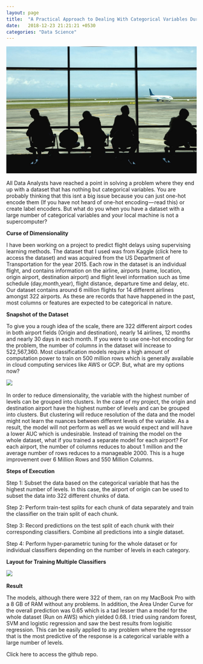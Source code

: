 ```yaml
---
layout: page
title:  "A Practical Approach to Dealing With Categorical Variables During Modelling"
date:   2018-12-23 21:21:21 +0530
categories: "Data Science"
---
```



<!--<img src="{{ '/assets/img/1*dmh91HqnhxnMtF3tt2Z32A.jpeg' | prepend: site.baseurl }}" id="about-img" width="1024" height="1024">-->

![Image of Yaktocat](https://github.com/rakeshravidata/Pudhina/blob/gh-pages/assets/img/1*dmh91HqnhxnMtF3tt2Z32A.jpeg)

<p>All Data Analysts have reached a point in solving a problem where they end up with a dataset that has nothing but categorical variables. You are probably thinking that this isnt a big issue because you can just one-hot encode them (If you have not heard of one-hot encoding — read this) or create label encoders. But what do you when you have a dataset with a large number of categorical variables and your local machine is not a supercomputer?</p>
  
**Curse of Dimensionality**

<p>I have been working on a project to predict flight delays using supervising learning methods. The dataset that I used was from Kaggle (click here to access the dataset) and was acquired from the US Department of Transportation for the year 2015. Each row in the dataset is an individual flight, and contains information on the airline, airports (name, location, origin airport, destination airport) and flight level information such as time schedule (day,month,year), flight distance, departure time and delay, etc. Our dataset contains around 6 million flights for 14 different airlines amongst 322 airports. As these are records that have happened in the past, most columns or features are expected to be categorical in nature.</p>

**Snapshot of the Dataset**

<p>To give you a rough idea of the scale, there are 322 different airport codes in both airport fields (Origin and destination), nearly 14 airlines, 12 months and nearly 30 days in each month. If you were to use one-hot encoding for the problem, the number of columns in the dataset will increase to 522,567,360. Most classification models require a high amount of computation power to train on 500 million rows which is generally available in cloud computing services like AWS or GCP.
But, what are my options now?</p>

<img src="{{ '/assets/img/1*shu_QNp6umKtZvKX80tblQ.png' | prepend: site.baseurl }}" id="about-img">
  
<p>In order to reduce dimensionality, the variable with the highest number of levels can be grouped into clusters. In the case of my project, the origin and destination airport have the highest number of levels and can be grouped into clusters. But clustering will reduce resolution of the data and the model might not learn the nuances between different levels of the variable. As a result, the model will not perform as well as we would expect and will have a lower AUC which is undesirable.
Instead of training the model on the whole dataset, what if you trained a separate model for each airport? For each airport, the number of columns reduces to about 1 million and the average number of rows reduces to a manageable 2000. This is a huge improvement over 6 Million Rows and 550 Million Columns.</p>
  
**Steps of Execution**

<p>Step 1: Subset the data based on the categorical variable that has the highest number of levels. In this case, the airport of origin can be used to subset the data into 322 different chunks of data.</p>
<p>Step 2: Perform train-test splits for each chunk of data separately and train the classifier on the train split of each chunk.</p>
<p>Step 3: Record predictions on the test split of each chunk with their corresponding classifiers. Combine all predictions into a single dataset.</p>
<p>Step 4: Perform hyper-parametric tuning for the whole dataset or for individual classifiers depending on the number of levels in each category.</p>

**Layout for Training Multiple Classifiers**

<img src="{{ '/assets/img/1*fZUExkhlDojlMDwwVi7Z1A.png' | prepend: site.baseurl }}" id="about-img">

**Result**
<p>The models, although there were 322 of them, ran on my MacBook Pro with a 8 GB of RAM without any problems. In addition, the Area Under Curve for the overall prediction was 0.65 which is a tad lesser than a model for the whole dataset (Run on AWS) which yielded 0.68. I tried using random forest, SVM and logistic regression and saw the best results from logisitic regression. This can be easily applied to any problem where the regressor that is the most predictive of the response is a categorical variable with a large number of levels.</p>
  
<p>Click here to access the github repo.</p>
